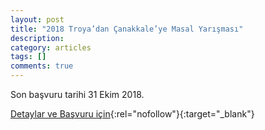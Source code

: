 ```yaml
---
layout: post
title: "2018 Troya’dan Çanakkale’ye Masal Yarışması"
description: 
category: articles
tags: []
comments: true
---
```


Son başvuru tarihi 31 Ekim 2018.

[Detaylar ve Başvuru için](https://www.guncel-egitim.org/2018-troyadan-canakkaleye-masal-yarismasi/?utm_source=edebiyatyarismalari.com&utm_medium=affiliate){:rel="nofollow"}{:target="_blank"}